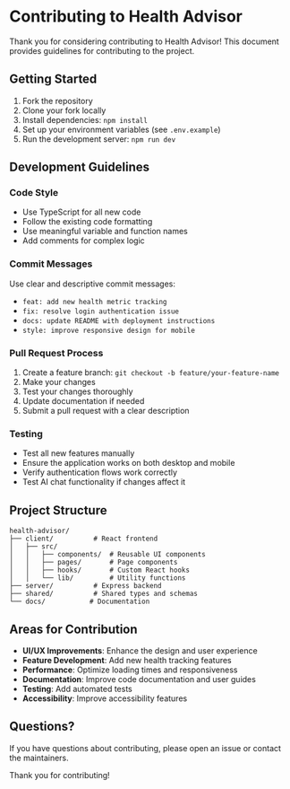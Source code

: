 # Contributing to Health Advisor

Thank you for considering contributing to Health Advisor! This document provides guidelines for contributing to the project.

## Getting Started

1. Fork the repository
2. Clone your fork locally
3. Install dependencies: `npm install`
4. Set up your environment variables (see `.env.example`)
5. Run the development server: `npm run dev`

## Development Guidelines

### Code Style
- Use TypeScript for all new code
- Follow the existing code formatting
- Use meaningful variable and function names
- Add comments for complex logic

### Commit Messages
Use clear and descriptive commit messages:
- `feat: add new health metric tracking`
- `fix: resolve login authentication issue`
- `docs: update README with deployment instructions`
- `style: improve responsive design for mobile`

### Pull Request Process

1. Create a feature branch: `git checkout -b feature/your-feature-name`
2. Make your changes
3. Test your changes thoroughly
4. Update documentation if needed
5. Submit a pull request with a clear description

### Testing
- Test all new features manually
- Ensure the application works on both desktop and mobile
- Verify authentication flows work correctly
- Test AI chat functionality if changes affect it

## Project Structure

```
health-advisor/
├── client/          # React frontend
│   ├── src/
│   │   ├── components/  # Reusable UI components
│   │   ├── pages/       # Page components
│   │   ├── hooks/       # Custom React hooks
│   │   └── lib/         # Utility functions
├── server/          # Express backend
├── shared/          # Shared types and schemas
└── docs/           # Documentation
```

## Areas for Contribution

- **UI/UX Improvements**: Enhance the design and user experience
- **Feature Development**: Add new health tracking features
- **Performance**: Optimize loading times and responsiveness
- **Documentation**: Improve code documentation and user guides
- **Testing**: Add automated tests
- **Accessibility**: Improve accessibility features

## Questions?

If you have questions about contributing, please open an issue or contact the maintainers.

Thank you for contributing!